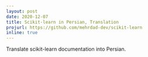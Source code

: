```yaml
---
layout: post
date: 2020-12-07
title: Scikit-learn in Persian, Translation
projurl: https://github.com/mehrdad-dev/scikit-learn
inline: true
---
```


Translate scikit-learn documentation into Persian.